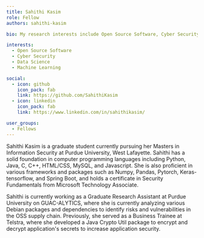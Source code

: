 ```yaml
---
title: Sahithi Kasim
role: Fellow
authors: sahithi-kasim

bio: My research interests include Open Source Software, Cyber Security, Data Science, Machine Learning.

interests:
  - Open Source Software
  - Cyber Security
  - Data Science
  - Machine Learning

social:
  - icon: github
    icon_pack: fab
    link: https://github.com/SahithiKasim
  - icon: linkedin
    icon_pack: fab
    link: https://www.linkedin.com/in/sahithikasim/

user_groups:
  - Fellows
---
```


Sahithi Kasim is a graduate student currently pursuing her Masters in Information Security at Purdue University, West Lafayette. Sahithi has a solid foundation in computer programming languages including Python, Java, C, C++, HTML/CSS, MySQL, and Javascript. She is also proficient in various frameworks and packages such as Numpy, Pandas, Pytorch, Keras-tensorflow, and Spring Boot, and holds a certificate in Security Fundamentals from Microsoft Technology Associate. 

Sahithi is currently working as a Graduate Research Assistant at Purdue University on GUAC-ALYTICS, where she is currently analyzing various Debian packages and dependencies to identify risks and vulnerabilities in the OSS supply chain. Previously, she served as a Business Trainee at Telstra, where she developed a Java Crypto Util package to encrypt and decrypt application's secrets to increase application security.